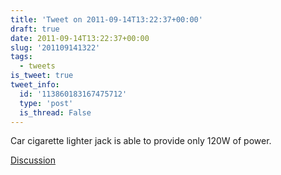 ```yaml
---
title: 'Tweet on 2011-09-14T13:22:37+00:00'
draft: true
date: 2011-09-14T13:22:37+00:00
slug: '201109141322'
tags:
  - tweets
is_tweet: true
tweet_info:
  id: '113860183167475712'
  type: 'post'
  is_thread: False
---
```




Car cigarette lighter jack is able to provide only 120W of power.

[Discussion](https://x.com/sytelus/status/113860183167475712)
